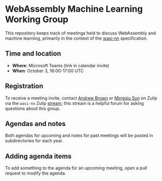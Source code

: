 WebAssembly Machine Learning Working Group
==========================================

This repository keeps track of meetings held to discuss WebAssembly and machine learning, primarily
in the context of the [wasi-nn] specification.

[wasi-nn]: https://github.com/WebAssembly/wasi-nn

## Time and location

- **Where**: Microsoft Teams (link in calendar invite)
- **When**: October 3, 16:00-17:00 UTC

## Registration

To receive a meeting invite, contact [Andrew Brown] or [Mingqiu Sun] on Zulip via the `wasi-nn`
Zulip [stream]; this stream is a helpful forum for asking questions about this group.

[Andrew Brown]: https://bytecodealliance.zulipchat.com/#narrow/dm/254110-Andrew-Brown
[Mingqiu Sun]: https://bytecodealliance.zulipchat.com/#narrow/dm/258954-Mingqiu-Sun
[stream]: https://bytecodealliance.zulipchat.com/#narrow/stream/266558-wasi-nn

## Agendas and notes

Both agendas for upcoming and notes for past meetings will be posted in subdirectories for each
year.

## Adding agenda items

To add something to the agenda for an upcoming meeting, open a pull request to modify the agenda.
